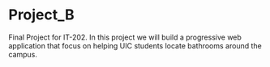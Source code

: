 # Project_B
Final Project for IT-202.
In this project we will build a progressive web application that focus on helping UIC students locate bathrooms around the campus.
